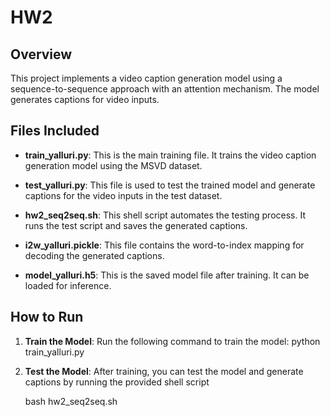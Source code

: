 # HW2

## Overview

This project implements a video caption generation model using a sequence-to-sequence approach with an attention mechanism. The model generates captions for video inputs.

## Files Included

- **train_yalluri.py**: This is the main training file. It trains the video caption generation model using the MSVD dataset.

- **test_yalluri.py**: This file is used to test the trained model and generate captions for the video inputs in the test dataset.

- **hw2_seq2seq.sh**: This shell script automates the testing process. It runs the test script and saves the generated captions.

- **i2w_yalluri.pickle**: This file contains the word-to-index mapping for decoding the generated captions.

- **model_yalluri.h5**: This is the saved model file after training. It can be loaded for inference.

## How to Run

1. **Train the Model**: 
   Run the following command to train the model:
   python train_yalluri.py

2.	**Test the Model**:
After training, you can test the model and generate captions by running the provided shell script

    bash hw2_seq2seq.sh
